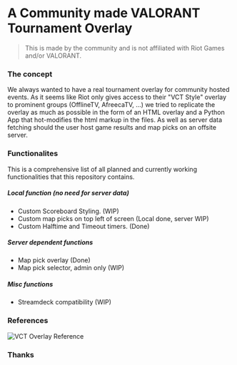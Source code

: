 # A Community made VALORANT Tournament Overlay
> This is made by the community and is not affiliated with Riot Games and/or VALORANT.

### The concept
We always wanted to have a real tournament overlay for community hosted events. As it seems like Riot only gives access to their "VCT Style" overlay to prominent groups (OfflineTV, AfreecaTV, ...) we tried to replicate the overlay as much as possible in the form of an HTML overlay and a Python App that hot-modifies the html markup in the files. As well as server data fetching should the user host game results and map picks on an offsite server.

### Functionalites
This is a comprehensive list of all planned and currently working functionalities that this repository contains.

##### Local function (no need for server data)
- Custom Scoreboard Styling. (WIP)
- Custom map picks on top left of screen (Local done, server WIP)
- Custom Halftime and Timeout timers. (Done)
##### Server dependent functions
- Map pick overlay (Done)
- Map pick selector, admin only (WIP)
##### Misc functions
- Streamdeck compatibility (WIP)

### References
![VCT Overlay Reference](https://preview.redd.it/izxic4tn0cab1.jpg?width=640&crop=smart&auto=webp&s=3400e7a4badb75196a13e87b5eb47d3819577784)

### Thanks
